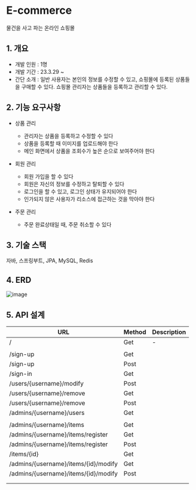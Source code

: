 # E-commerce
물건을 사고 파는 온라인 쇼핑몰 

## 1. 개요
+ 개발 인원 : 1명
+ 개발 기간 : 23.3.29 ~
+ 간단 소개 : 일반 사용자는 본인의 정보를 수정할 수 있고, 쇼핑몰에 등록된 상품들을 구매할 수 있다. 쇼핑몰 관리자는 상품들을 등록하고 관리할 수 있다.

## 2. 기능 요구사항
+ 상품 관리
  + 관리자는 상품을 등록하고 수정할 수 있다
  + 상품을 등록할 때 이미지를 업로드해야 한다
  + 메인 화면에서 상품을 조회수가 높은 순으로 보여주어야 한다

+ 회원 관리
  + 회원 가입을 할 수 있다
  + 회원은 자신의 정보를 수정하고 탈퇴할 수 있다
  + 로그인을 할 수 있고, 로그인 상태가 유지되어야 한다
  + 인가되지 않은 사용자가 리소스에 접근하는 것을 막아야 한다

+ 주문 관리
  + 주문 완료상태일 때, 주문 취소할 수 있다
 
## 3. 기술 스택
자바, 스프링부트, JPA, MySQL, Redis

## 4. ERD
![image](https://github.com/hossang/ecommerce/assets/60059710/0aec0e3a-2ae8-49eb-a347-4799bf268a4b)

## 5. API 설계
|URL|Method|Description|
|---|---|---|
|/|Get|-|
||||
|/sign-up|Get||
|/sign-up|Post||
|/sign-in|Get||
|/users/{username}/modify|Post||
|/users/{username}/remove|Get||
|/users/{username}/remove|Post||
|/admins/{username}/users|Get||
||||
|/admins/{username}/items|Get||
|/admins/{username}/items/register|Get||
|/admins/{username}/items/register|Post||
|/items/{id}|Get||
|/admins/{username}/items/{id}/modify|Get||
|/admins/{username}/items/{id}/modify|Post||
||||
||||

